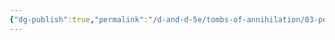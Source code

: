 ```yaml
---
{"dg-publish":true,"permalink":"/d-and-d-5e/tombs-of-annihilation/03-people-of-interest/03-people-of-interest/","hide":true,"noteIcon":"","created":"2025-07-15T04:49:44.287-05:00","updated":"2025-07-15T04:51:51.307-05:00"}
---
```


